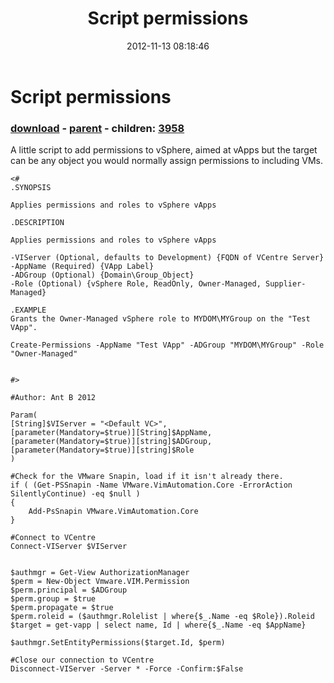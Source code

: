 ﻿---
pid:            3765
poster:         Ant B
title:          Script permissions
date:           2012-11-13 08:18:46
format:         posh
parent:         3764
parent:         3764
children:       3958
---

# Script permissions

### [download](3765.ps1) - [parent](3764.md) - children: [3958](3958.md)

A little script to add permissions to vSphere, aimed at vApps but the target can be any object you would normally assign permissions to including VMs.

```posh
<#
.SYNOPSIS

Applies permissions and roles to vSphere vApps

.DESCRIPTION

Applies permissions and roles to vSphere vApps

-VIServer (Optional, defaults to Development) {FQDN of VCentre Server}
-AppName (Required) {VApp Label}
-ADGroup (Optional) {Domain\Group_Object}
-Role (Optional) {vSphere Role, ReadOnly, Owner-Managed, Supplier-Managed}

.EXAMPLE
Grants the Owner-Managed vSphere role to MYDOM\MYGroup on the "Test VApp".

Create-Permissions -AppName "Test VApp" -ADGroup "MYDOM\MYGroup" -Role "Owner-Managed"


#>

#Author: Ant B 2012

Param(
[String]$VIServer = "<Default VC>",
[parameter(Mandatory=$true)][String]$AppName,
[parameter(Mandatory=$true)][string]$ADGroup,
[parameter(Mandatory=$true)][string]$Role
)
    
#Check for the VMware Snapin, load if it isn't already there.
if ( (Get-PSSnapin -Name VMware.VimAutomation.Core -ErrorAction SilentlyContinue) -eq $null )
{
    Add-PsSnapin VMware.VimAutomation.Core
}

#Connect to VCentre
Connect-VIServer $VIServer


$authmgr = Get-View AuthorizationManager
$perm = New-Object Vmware.VIM.Permission
$perm.principal = $ADGroup
$perm.group = $true
$perm.propagate = $true
$perm.roleid = ($authmgr.Rolelist | where{$_.Name -eq $Role}).Roleid
$target = get-vapp | select name, Id | where{$_.Name -eq $AppName}

$authmgr.SetEntityPermissions($target.Id, $perm)

#Close our connection to VCentre
Disconnect-VIServer -Server * -Force -Confirm:$False
```
